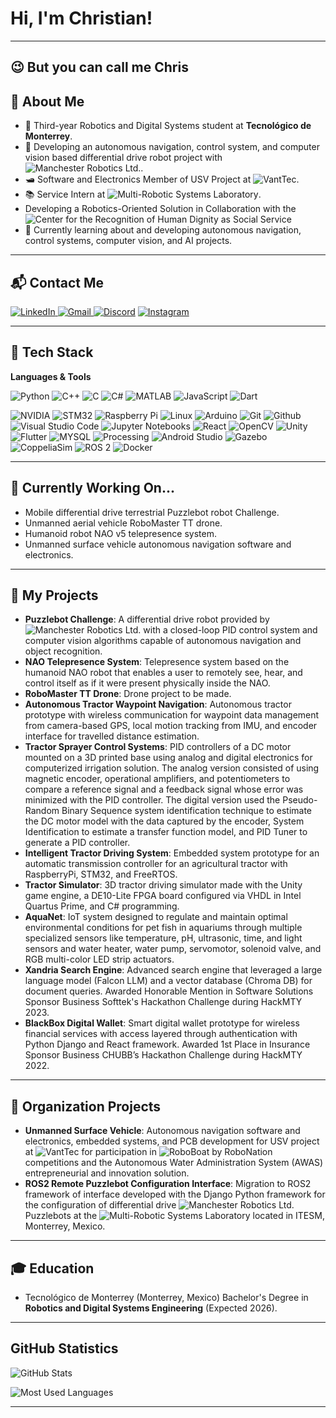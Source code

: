 # Hi, I'm Christian!

---
## 😉 But you can call me Chris 

## 👤 About Me

* 📖 Third-year Robotics and Digital Systems student at **Tecnológico de Monterrey**.
* 🔧 Developing an autonomous navigation, control system, and computer vision based differential drive robot project with ![Manchester Robotics Ltd.](https://github.com/ManchesterRoboticsLtd).
* 🛥️ Software and Electronics Member of USV Project at ![VantTec](https://vanttec.com/).
* 📚 Service Intern at ![Multi-Robotic Systems Laboratory](https://github.com/mrsl-itesm).
* Developing a Robotics-Oriented Solution in Collaboration with the ![Center for the Recognition of Human Dignity](https://tec.mx/es/dignidad-humana/la-diversidad-y-la-inclusion-al-centro?srsltid=AfmBOorPqXzo9O2PrHFx1j0P4DFQNZxiSz0M93pTeFIhnRJ3a4OLbDjT) as Social Service
* 🤖 Currently learning about and developing autonomous navigation, control systems, computer vision, and AI projects.

---

## 📬 Contact Me

[![LinkedIn](https://img.shields.io/badge/LinkedIn-0077B5?style=for-the-badge&logo=linkedin&logoColor=white)
](https://www.linkedin.com/in/christianrvillarrealt)
[![Gmail](https://img.shields.io/badge/gmail-%23EA4335?style=for-the-badge&logo=Gmail&logoColor=white)
](mailto:christianvillarrealt@gmail.com)
[![Discord](https://img.shields.io/badge/Discord-5865F2?style=for-the-badge&logo=discord&logoColor=white)](https://discordapp.com/users/ruloco967)
[![Instagram](https://img.shields.io/badge/Instagram-E4405F?style=for-the-badge&logo=instagram&logoColor=white)](https://www.instagram.com/christian.villarrealt)

---

## 🚀 Tech Stack

**Languages & Tools**

![Python](https://img.shields.io/badge/Python-3670A0?style=for-the-badge&logo=python&logoColor=ffdd54)
![C++](https://img.shields.io/badge/C++-00599C?style=for-the-badge&logo=cplusplus&logoColor=white)
![C](https://img.shields.io/badge/C-A8B9CC?style=for-the-badge&logo=c&logoColor=white)
![C#](https://img.shields.io/badge/C%23-239120?style=for-the-badge&logo=c-sharp&logoColor=white)
![MATLAB](https://img.shields.io/badge/MATLAB-ff5733?style=for-the-badge&logo=Mathworks&logoColor=white)
![JavaScript](https://img.shields.io/badge/JavaScript-F7DF1E?style=for-the-badge&logo=javascript&logoColor=black)
![Dart](https://img.shields.io/badge/Dart-0175C2?style=for-the-badge&logo=dart&logoColor=white)

![NVIDIA](https://img.shields.io/badge/nvidia-%2376B900?style=for-the-badge&logo=nvidia&logoColor=black) 
![STM32](https://img.shields.io/badge/STM32-%2303234B?style=for-the-badge&logo=stmicroelectronics&logoColor=white) 
![Raspberry Pi](https://img.shields.io/badge/raspberrypi-%23A22846?style=for-the-badge&logo=Raspberry%20Pi&logoColor=white) 
![Linux](https://img.shields.io/badge/Linux-FCC624?style=for-the-badge&logo=linux&logoColor=black)
![Arduino](https://img.shields.io/badge/arduino-%2300878F?style=for-the-badge&logo=Arduino&logoColor=white)
![Git](https://img.shields.io/badge/git-%23F05032?style=for-the-badge&logo=Git&logoColor=white)
![Github](https://img.shields.io/badge/github-%23181717?style=for-the-badge&logo=Github&logoColor=white)
![Visual Studio Code](https://img.shields.io/badge/VISUAL_STUDIO_CODE-005FF9?style=for-the-badge&logo=visualstudiocode&logoColor=white)
![Jupyter Notebooks](https://img.shields.io/badge/JUPYTER_NOTEBOOK-EA4335?style=for-the-badge&logo=visualstudiocode&logoColor=white)
![React](https://img.shields.io/badge/React-20232A?style=for-the-badge&logo=react&logoColor=61DAFB)
![OpenCV](https://img.shields.io/badge/opencv-%235C3EE8?style=for-the-badge&logo=OpenCV&logoColor=white)
![Unity](https://img.shields.io/badge/unity-%23000000?style=for-the-badge&logo=Unity&logoColor=white)
![Flutter](https://img.shields.io/badge/flutter-%2302569B?style=for-the-badge&logo=Flutter&logoColor=white)
![MYSQL](https://img.shields.io/badge/MYSQL-4479A1?style=for-the-badge&logo=mysql&logoColor=white)
![Processing](https://img.shields.io/badge/Processing-006699?style=for-the-badge&logo=processingfoundation&logoColor=white)
![Android Studio](https://img.shields.io/badge/Android%20Studio-3DDC84?style=for-the-badge&logo=androidstudio&logoColor=white)
![Gazebo](https://img.shields.io/badge/Gazebo-%23000000?style=for-the-badge&logo=gazebo&logoColor=white)
![CoppeliaSim](https://img.shields.io/badge/CoppeliaSim-%23000000?style=for-the-badge&logo=coppeliasim&logoColor=white)
![ROS 2](https://img.shields.io/badge/ROS2-22314E?style=for-the-badge&logo=ros&logoColor=white)
![Docker](https://img.shields.io/badge/Docker-2496ED?style=for-the-badge&logo=docker&logoColor=white)

---

## 🔧 Currently Working On...

* Mobile differential drive terrestrial Puzzlebot robot Challenge.
* Unmanned aerial vehicle RoboMaster TT drone.
* Humanoid robot NAO v5 telepresence system.
* Unmanned surface vehicle autonomous navigation software and electronics.

---

## 🤖 My Projects

* **Puzzlebot Challenge**: A differential drive robot provided by ![Manchester Robotics Ltd.](https://github.com/ManchesterRoboticsLtd) with a closed-loop PID control system and computer vision algorithms capable of autonomous navigation and object recognition.
* **NAO Telepresence System**: Telepresence system based on the humanoid NAO robot that enables a user to remotely see, hear, and control itself as if it were present physically inside the NAO.
* **RoboMaster TT Drone**: Drone project to be made.
* **Autonomous Tractor Waypoint Navigation**: Autonomous tractor prototype with wireless communication for waypoint data management from camera-based GPS, local motion tracking from IMU, and encoder interface for travelled distance estimation.
* **Tractor Sprayer Control Systems**: PID controllers of a DC motor mounted on a 3D printed base using analog and digital electronics for computerized irrigation solution. The analog version consisted of using magnetic encoder, operational amplifiers, and potentiometers to compare a reference signal and a feedback signal whose error was minimized with the PID controller. The digital version used the Pseudo-Random Binary Sequence system identification technique to estimate the DC motor model with the data captured by the encoder, System Identification to estimate a transfer function model, and PID Tuner to generate a PID controller.
* **Intelligent Tractor Driving System**: Embedded system prototype for an automatic transmission controller for an agricultural tractor with RaspberryPi, STM32, and FreeRTOS.
* **Tractor Simulator**: 3D tractor driving simulator made with the Unity game engine, a DE10-Lite FPGA board configured via VHDL in Intel Quartus Prime, and C# programming.
* **AquaNet**: IoT system designed to regulate and maintain optimal environmental conditions for pet fish in aquariums through multiple specialized sensors like temperature, pH, ultrasonic, time, and light sensors and water heater, water pump, servomotor, solenoid valve, and RGB multi-color LED strip actuators.
* **Xandria Search Engine**: Advanced search engine that leveraged a large language model (Falcon LLM) and a vector database (Chroma DB) for document queries. Awarded Honorable Mention in Software Solutions Sponsor Business Softtek's Hackathon Challenge during HackMTY 2023.
* **BlackBox Digital Wallet**: Smart digital wallet prototype for wireless financial services with access layered through authentication with Python Django and React framework. Awarded 1st Place in Insurance Sponsor Business CHUBB’s Hackathon Challenge during HackMTY 2022.

---

## 🏢 Organization Projects

* **Unmanned Surface Vehicle**: Autonomous navigation software and electronics, embedded systems, and PCB development for USV project at ![VantTec](https://github.com/vanttec) for participation in ![RoboBoat](https://robonation.org/programs/roboboat/) by RoboNation competitions and the Autonomous Water Administration System (AWAS) entrepreneurial and innovation solution.
* **ROS2 Remote Puzzlebot Configuration Interface**: Migration to ROS2 framework of interface developed with the Django Python framework for the configuration of differential drive ![Manchester Robotics Ltd.](https://github.com/ManchesterRoboticsLtd) Puzzlebots at the ![Multi-Robotic Systems Laboratory](https://github.com/mrsl-itesm) located in ITESM, Monterrey, Mexico.

---

## 🎓 Education

* Tecnológico de Monterrey (Monterrey, Mexico)
  Bachelor's Degree in **Robotics and Digital Systems Engineering** (Expected 2026).

---

## GitHub Statistics

![GitHub Stats](https://github-readme-stats.vercel.app/api?username=christianrvillarrealt&show_icons=true&theme=radical)

![Most Used Languages](https://github-readme-stats.vercel.app/api/top-langs/?username=christianrvillarrealt&layout=compact&theme=radical)


---


